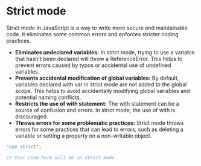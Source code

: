 # Strict mode

Strict mode in JavaScript is a way to write more secure and maintainable code. It eliminates some common errors and enforces stricter coding practices.

- **Eliminates undeclared variables:** In strict mode, trying to use a variable that hasn't been declared will throw a ReferenceError. This helps to prevent errors caused by typos or accidental use of undefined variables.
- **Prevents accidental modification of global variables:** By default, variables declared with var in strict mode are not added to the global scope. This helps to avoid accidentally modifying global variables and potential naming conflicts.
- **Restricts the use of with statement:** The with statement can be a source of confusion and errors. In strict mode, the use of with is discouraged.
- **Throws errors for some problematic practices:** Strict mode throws errors for some practices that can lead to errors, such as deleting a variable or setting a property on a non-writable object.

```js
"use strict";

// Your code here will be in strict mode
```

